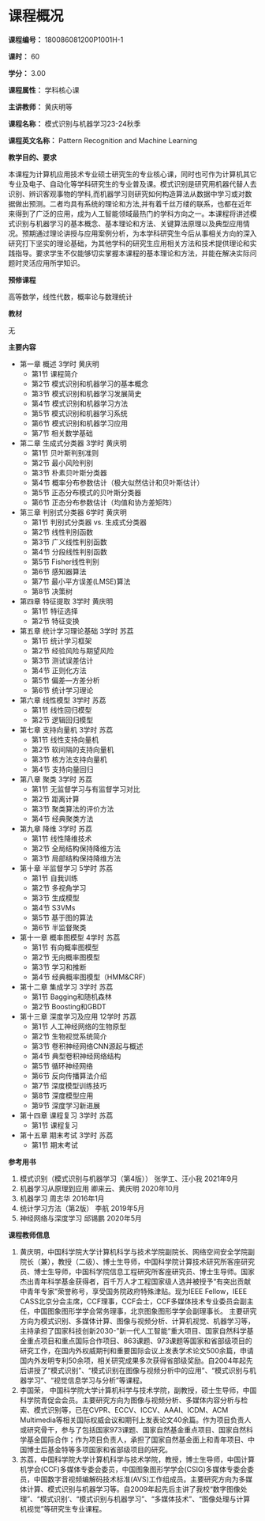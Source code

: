 # 课程概况

**课程编号：** 180086081200P1001H-1

**课时：** 60

**学分：** 3.00

**课程属性：** 学科核心课

**主讲教师：** 黄庆明等

**课程名称：** 模式识别与机器学习23-24秋季

**课程英文名称：** Pattern Recognition and Machine Learning

**教学目的、要求**

本课程为计算机应用技术专业硕士研究生的专业核心课，同时也可作为计算机其它专业及电子、自动化等学科研究生的专业普及课。模式识别是研究用机器代替人去识别、辨识客观事物的学科,而机器学习则研究如何构造算法从数据中学习或对数据做出预测。二者均具有系统的理论和方法,并有着千丝万缕的联系，也都在近年来得到了广泛的应用，成为人工智能领域最热门的学科方向之一。本课程将讲述模式识别与机器学习的基本概念、基本理论和方法、关键算法原理以及典型应用情况。预期通过理论讲授与应用案例分析，为本学科研究生今后从事相关方向的深入研究打下坚实的理论基础，为其他学科的研究生应用相关方法和技术提供理论和实践指导。要求学生不仅能够切实掌握本课程的基本理论和方法，并能在解决实际问题时灵活应用所学知识。

**预修课程**

高等数学，线性代数，概率论与数理统计

**教材**

无

**主要内容**

* 第一章 概述 3学时 黄庆明
  * 第1节 课程简介
  * 第2节 模式识别和机器学习的基本概念
  * 第3节 模式识别和机器学习发展简史
  * 第4节 模式识别和机器学习方法
  * 第5节 模式识别和机器学习系统
  * 第6节 模式识别和机器学习应用
  * 第7节 相关数学基础
* 第二章 生成式分类器 3学时 黄庆明
  * 第1节 贝叶斯判别准则
  * 第2节 最小风险判别
  * 第3节 朴素贝叶斯分类器
  * 第4节 概率分布参数估计（极大似然估计和贝叶斯估计）
  * 第5节 正态分布模式的贝叶斯分类器
  * 第6节 正态分布参数估计（均值和协方差矩阵）
* 第三章 判别式分类器 6学时 黄庆明
  * 第1节 判别式分类器 vs. 生成式分类器
  * 第2节 线性判别函数
  * 第3节 广义线性判别函数
  * 第4节 分段线性判别函数
  * 第5节 Fisher线性判别
  * 第6节 感知器算法
  * 第7节 最小平方误差(LMSE)算法
  * 第8节 决策树
* 第四章 特征提取 3学时 黄庆明
  * 第1节 特征选择
  * 第2节 特征变换
* 第五章 统计学习理论基础 3学时 苏荔
  * 第1节 统计学习框架
  * 第2节 经验风险与期望风险
  * 第3节 测试误差估计
  * 第4节 正则化方法
  * 第5节 偏差—方差分析
  * 第6节 统计学习理论
* 第六章 线性模型 3学时 苏荔
  * 第1节 线性回归模型
  * 第2节 逻辑回归模型
* 第七章 支持向量机 3学时 苏荔
  * 第1节 线性支持向量机
  * 第2节 软间隔的支持向量机
  * 第3节 核方法支持向量机
  * 第4节 支持向量回归
* 第八章 聚类 3学时 苏荔
  * 第1节 无监督学习与有监督学习对比
  * 第2节 距离计算
  * 第3节 聚类算法的评价方法
  * 第4节 经典聚类方法
* 第九章 降维 3学时 苏荔
  * 第1节 线性降维技术
  * 第2节 全局结构保持降维方法
  * 第3节 局部结构保持降维方法
* 第十章 半监督学习 5学时 苏荔
  * 第1节 自我训练
  * 第2节 多视角学习
  * 第3节 生成模型
  * 第4节 S3VMs
  * 第5节 基于图的算法
  * 第6节 半监督聚类
* 第十一章 概率图模型 4学时 苏荔
  * 第1节 有向概率图模型
  * 第2节 无向概率图模型
  * 第3节 学习和推断
  * 第4节 经典概率图模型（HMM\&CRF）
* 第十二章 集成学习 3学时 苏荔
  * 第1节 Bagging和随机森林
  * 第2节 Boosting和GBDT
* 第十三章 深度学习及应用 12学时 苏荔
  * 第1节 人工神经网络的生物原型
  * 第2节 生物视觉系统简介
  * 第3节 卷积神经网络CNN源起与概述
  * 第4节 典型卷积神经网络结构
  * 第5节 循环神经网络
  * 第6节 反向传播算法介绍
  * 第7节 深度模型训练技巧
  * 第8节 深度模型应用
  * 第9节 深度学习新进展
* 第十四章 课程复习 3学时 苏荔
  * 第1节 课程复习
* 第十五章 期末考试 3学时 苏荔
  * 第1节 期末考试

**参考用书**

1. 模式识别（模式识别与机器学习（第4版）） 张学工、汪小我 2021年9月
2. 机器学习从原理到应用 卿来云、黄庆明 2020年10月
3. 机器学习 周志华 2016年1月
4. 统计学习方法（第2版） 李航 2019年5月
5. 神经网络与深度学习 邱锡鹏 2020年5月

**课程教师信息**

1. 黄庆明，中国科学院大学计算机科学与技术学院副院长、网络空间安全学院副院长（兼），教授（二级）、博士生导师，中国科学院计算技术研究所客座研究员、博士生导师，中国科学院信息工程研究所客座研究员、博士生导师。国家杰出青年科学基金获得者，百千万人才工程国家级人选并被授予“有突出贡献中青年专家”荣誉称号，享受国务院政府特殊津贴。现为IEEE Fellow，IEEE CASS北京分会主席，CCF理事，CCF会士，CCF多媒体技术专业委员会副主任，中国图象图形学学会常务理事，北京图象图形学学会副理事长。 主要研究方向为模式识别、多媒体计算、图像与视频分析、计算机视觉、机器学习等，主持承担了国家科技创新2030-”新一代人工智能“重大项目、国家自然科学基金重点项目和重点国际合作项目、863课题、973课题等国家和省部级项目的研究工作，在国内外权威期刊和重要国际会议上发表学术论文500余篇，申请国内外发明专利50余项，相关研究成果多次获得省部级奖励。自2004年起先后讲授了“模式识别”、“模式识别在图像与视频分析中的应用”、“模式识别与机器学习”、“视觉信息学习与分析”等课程。
2. 李国荣， 中国科学院大学计算机科学与技术学院，副教授，硕士生导师，中国科学院青促会会员。主要研究方向为图像与视频分析、多媒体内容分析与检索、模式识别等，已在CVPR、ECCV、ICCV、AAAI、ICDM、ACM Multimedia等相关国际权威会议和期刊上发表论文40余篇。作为项目负责人或研究骨干，参与了包括国家973课题、国家自然基金重点项目、国家自然科学基金国际合作；作为项目负责人，承担了国家自然基金面上和青年项目、中国博士后基金特等多项国家和省部级项目的研究。
3. 苏荔，中国科学院大学计算机科学与技术学院，教授，博士生导师，中国计算机学会(CCF)多媒体专委会委员，中国图象图形学学会(CSIG)多媒体专委会委员，中国数字音视频编解码技术标准(AVS)工作组成员。主要研究方向为多媒体计算、模式识别与机器学习等。自2009年起先后主讲了我校“数字图像处理”、“模式识别‘、“模式识别与机器学习”、“多媒体技术”、“图像处理与计算机视觉”等研究生专业课程。
